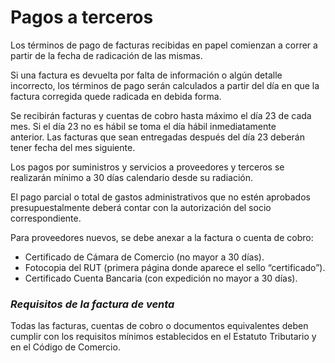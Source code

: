 # Pagos a terceros

Los términos de pago de facturas recibidas en papel comienzan a correr a partir de la fecha de radicación de las mismas.

Si una factura es devuelta por falta de información o algún detalle incorrecto, los términos de pago serán calculados a partir del día en que la factura corregida quede radicada en debida forma.

Se recibirán facturas y cuentas de cobro hasta máximo el día 23 de cada mes. Si el día 23 no es hábil se toma el día hábil inmediatamente anterior. Las facturas que sean entregadas después del día 23 deberán tener fecha del mes siguiente.

Los pagos por suministros y servicios a proveedores y terceros se realizarán mínimo a 30 días calendario desde su radiación.

El pago parcial o total de gastos administrativos que no estén aprobados presupuestalmente deberá contar con la autorización del socio correspondiente.

Para proveedores nuevos, se debe anexar a la factura o cuenta de cobro:

- Certificado de Cámara de Comercio (no mayor a 30 días).
- Fotocopia del RUT (primera página donde aparece el sello “certificado”).
- Certificado Cuenta Bancaria (con expedición no mayor a 30 días).

### *Requisitos de la factura de venta*

Todas las facturas, cuentas de cobro o documentos equivalentes deben cumplir con los requisitos mínimos establecidos en el Estatuto Tributario y en el Código de Comercio.